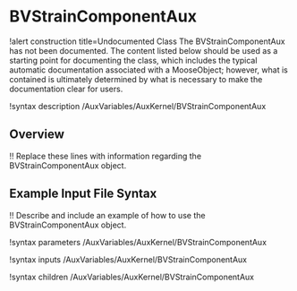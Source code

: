 # BVStrainComponentAux

!alert construction title=Undocumented Class
The BVStrainComponentAux has not been documented. The content listed below should be used as a starting point for
documenting the class, which includes the typical automatic documentation associated with a
MooseObject; however, what is contained is ultimately determined by what is necessary to make the
documentation clear for users.

!syntax description /AuxVariables/AuxKernel/BVStrainComponentAux

## Overview

!! Replace these lines with information regarding the BVStrainComponentAux object.

## Example Input File Syntax

!! Describe and include an example of how to use the BVStrainComponentAux object.

!syntax parameters /AuxVariables/AuxKernel/BVStrainComponentAux

!syntax inputs /AuxVariables/AuxKernel/BVStrainComponentAux

!syntax children /AuxVariables/AuxKernel/BVStrainComponentAux
